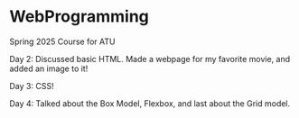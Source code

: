 # WebProgramming
Spring 2025 Course for ATU

Day 2: Discussed basic HTML. Made a webpage for my favorite movie,
and added an image to it! 

Day 3: CSS! 

Day 4: Talked about the Box Model, Flexbox, and last about the Grid model.